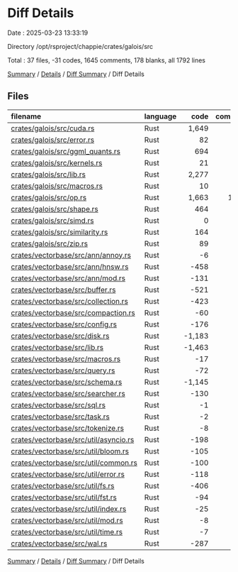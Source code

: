 # Diff Details

Date : 2025-03-23 13:33:19

Directory /opt/rsproject/chappie/crates/galois/src

Total : 37 files,  -31 codes, 1645 comments, 178 blanks, all 1792 lines

[Summary](results.md) / [Details](details.md) / [Diff Summary](diff.md) / Diff Details

## Files
| filename | language | code | comment | blank | total |
| :--- | :--- | ---: | ---: | ---: | ---: |
| [crates/galois/src/cuda.rs](/crates/galois/src/cuda.rs) | Rust | 1,649 | 14 | 137 | 1,800 |
| [crates/galois/src/error.rs](/crates/galois/src/error.rs) | Rust | 82 | 12 | 11 | 105 |
| [crates/galois/src/ggml\_quants.rs](/crates/galois/src/ggml_quants.rs) | Rust | 694 | 10 | 94 | 798 |
| [crates/galois/src/kernels.rs](/crates/galois/src/kernels.rs) | Rust | 21 | 0 | 2 | 23 |
| [crates/galois/src/lib.rs](/crates/galois/src/lib.rs) | Rust | 2,277 | 589 | 396 | 3,262 |
| [crates/galois/src/macros.rs](/crates/galois/src/macros.rs) | Rust | 10 | 0 | 1 | 11 |
| [crates/galois/src/op.rs](/crates/galois/src/op.rs) | Rust | 1,663 | 1,513 | 487 | 3,663 |
| [crates/galois/src/shape.rs](/crates/galois/src/shape.rs) | Rust | 464 | 61 | 91 | 616 |
| [crates/galois/src/simd.rs](/crates/galois/src/simd.rs) | Rust | 0 | 0 | 2 | 2 |
| [crates/galois/src/similarity.rs](/crates/galois/src/similarity.rs) | Rust | 164 | 8 | 26 | 198 |
| [crates/galois/src/zip.rs](/crates/galois/src/zip.rs) | Rust | 89 | 12 | 17 | 118 |
| [crates/vectorbase/src/ann/annoy.rs](/crates/vectorbase/src/ann/annoy.rs) | Rust | -6 | -34 | -6 | -46 |
| [crates/vectorbase/src/ann/hnsw.rs](/crates/vectorbase/src/ann/hnsw.rs) | Rust | -458 | -196 | -64 | -718 |
| [crates/vectorbase/src/ann/mod.rs](/crates/vectorbase/src/ann/mod.rs) | Rust | -131 | -21 | -22 | -174 |
| [crates/vectorbase/src/buffer.rs](/crates/vectorbase/src/buffer.rs) | Rust | -521 | 0 | -64 | -585 |
| [crates/vectorbase/src/collection.rs](/crates/vectorbase/src/collection.rs) | Rust | -423 | -21 | -46 | -490 |
| [crates/vectorbase/src/compaction.rs](/crates/vectorbase/src/compaction.rs) | Rust | -60 | 0 | -5 | -65 |
| [crates/vectorbase/src/config.rs](/crates/vectorbase/src/config.rs) | Rust | -176 | 0 | -34 | -210 |
| [crates/vectorbase/src/disk.rs](/crates/vectorbase/src/disk.rs) | Rust | -1,183 | -79 | -165 | -1,427 |
| [crates/vectorbase/src/lib.rs](/crates/vectorbase/src/lib.rs) | Rust | -1,463 | -102 | -237 | -1,802 |
| [crates/vectorbase/src/macros.rs](/crates/vectorbase/src/macros.rs) | Rust | -17 | 0 | -2 | -19 |
| [crates/vectorbase/src/query.rs](/crates/vectorbase/src/query.rs) | Rust | -72 | 0 | -16 | -88 |
| [crates/vectorbase/src/schema.rs](/crates/vectorbase/src/schema.rs) | Rust | -1,145 | -17 | -161 | -1,323 |
| [crates/vectorbase/src/searcher.rs](/crates/vectorbase/src/searcher.rs) | Rust | -130 | 0 | -24 | -154 |
| [crates/vectorbase/src/sql.rs](/crates/vectorbase/src/sql.rs) | Rust | -1 | 0 | -1 | -2 |
| [crates/vectorbase/src/task.rs](/crates/vectorbase/src/task.rs) | Rust | -2 | 0 | -2 | -4 |
| [crates/vectorbase/src/tokenize.rs](/crates/vectorbase/src/tokenize.rs) | Rust | -8 | 0 | -4 | -12 |
| [crates/vectorbase/src/util/asyncio.rs](/crates/vectorbase/src/util/asyncio.rs) | Rust | -198 | -8 | -37 | -243 |
| [crates/vectorbase/src/util/bloom.rs](/crates/vectorbase/src/util/bloom.rs) | Rust | -105 | -1 | -21 | -127 |
| [crates/vectorbase/src/util/common.rs](/crates/vectorbase/src/util/common.rs) | Rust | -100 | -9 | -15 | -124 |
| [crates/vectorbase/src/util/error.rs](/crates/vectorbase/src/util/error.rs) | Rust | -118 | 0 | -13 | -131 |
| [crates/vectorbase/src/util/fs.rs](/crates/vectorbase/src/util/fs.rs) | Rust | -406 | -20 | -65 | -491 |
| [crates/vectorbase/src/util/fst.rs](/crates/vectorbase/src/util/fst.rs) | Rust | -94 | -34 | -25 | -153 |
| [crates/vectorbase/src/util/index.rs](/crates/vectorbase/src/util/index.rs) | Rust | -25 | -20 | -6 | -51 |
| [crates/vectorbase/src/util/mod.rs](/crates/vectorbase/src/util/mod.rs) | Rust | -8 | 0 | -1 | -9 |
| [crates/vectorbase/src/util/time.rs](/crates/vectorbase/src/util/time.rs) | Rust | -7 | 0 | -3 | -10 |
| [crates/vectorbase/src/wal.rs](/crates/vectorbase/src/wal.rs) | Rust | -287 | -12 | -47 | -346 |

[Summary](results.md) / [Details](details.md) / [Diff Summary](diff.md) / Diff Details